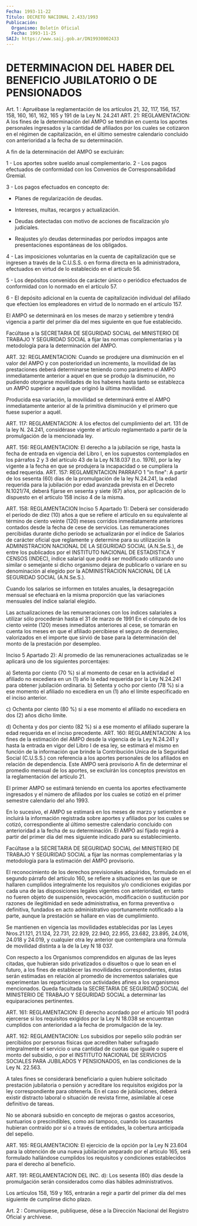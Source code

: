 ```yaml
---
Fecha: 1993-11-22
Título: DECRETO NACIONAL 2.433/1993
Publicación:
  Organismo: Boletín Oficial
  Fecha: 1993-11-25
SAIJ: https://www.saij.gob.ar/DN19930002433
---
```

# DETERMINACION DEL HABER DEL BENEFICIO JUBILATORIO O DE PENSIONADOS

<a id="1"></a>
Art.  1 : Apruébase la reglamentación de los artículos 21, 32, 117, 156, 157,  158,  160,  161, 162, 165 y 191 de la Ley N. 24.241  ART. 21: REGLAMENTACION: A los  fines  de la determinación del AMPO se  tendrán en  cuenta  los  aportes personales  ingresados  y  la cantidad de afiliados por los cuales  se cotizaron en el régimen de capitalización,  en  el  último semestre calendario  concluido  con anterioridad a la fecha de su determinación.

A fin de la determinación del AMPO se excluirán:

1  -  Los  aportes  sobre  sueldo    anual   complementario.  2  -  Los  pagos  efectuados de conformidad con los  Convenios  de Corresponsabilidad Gremial.

3 - Los pagos efectuados en concepto de:

- Planes de regularización de deudas.

- Intereses, multas, recargos y actualización.

- Deudas detectadas  con  motivo  de acciones de fiscalización y/o judiciales.

-  Reajustes y/o deudas determinadas  por  períodos  impagos  ante presentaciones espontáneas de los obligados.

4 -  Las  imposiciones  voluntarias en la cuenta de capitalización que se ingresen a través de  la  C.U.S.S.  o en forma directa en la administradora, efectuados  en  virtud  de  lo establecido  en  el artículo 56.

5  -  Los  depósitos  convenidos  de  carácter único  o  periódico efectuados de conformidad con lo normado  en  el  artículo  57.

6   -  El  depósito  adicional  en  la  cuenta  de  capitalización individual del  afiliado que efectúen los empleadores en virtud de lo normado en el artículo 157.

El AMPO se determinará  en los meses de marzo y setiembre y tendrá vigencia a partir del primer  día  del  mes  siguiente  en  que fue establecido.

Facúltase  a  la SECRETARIA DE SEGURIDAD SOCIAL del MINISTERIO  DE TRABAJO Y SEGURIDAD  SOCIAL a fijar las normas complementarias y la metodología para la determinación del AMPO.

ART. 32: REGLAMENTACION:  Cuando  se  produjere una disminución en el valor del AMPO y con posterioridad un  incremento,  la movilidad de las prestaciones deberá determinarse teniendo como parámetro  el AMPO   inmediatamente  anterior a  aquel  en  que  se  produjo  la disminución,  no  pudiendo  otorgarse movilidades  de  los haberes hasta  tanto se establezca un AMPO superior a aquel que originó  la última movilidad.

Producida  esa  variación,  la  movilidad  se determinará entre el AMPO inmediatamente anterior al de la primitiva  disminución  y  el primero que fuese superior a aquél.

ART.  117: REGLAMENTACION: A los efectos del cumplimiento del art. 131  de  la   ley  N.  24.241,  considérase  vigente  el  artículo reglamentado a partir de  la  promulgación  de  la mencionada ley.

ART.  156:  REGLAMENTACION:  El derecho a la jubilación  se  rige, hasta  la fecha  de  entrada  en vigencia  del  Libro  I,  en  los supuestos contemplados en los párrafos  2 y 3 del artículo 43 de la Ley N.18.037 (t.o. 1976), por la ley vigente  a  la fecha en que se produjera  la  incapacidad  o se cumpliera la edad requerida.  ART. 157: REGLAMENTACION PARRAFO  1  "in  fine":  A  partir de los sesenta (60) días de la promulgación de la ley N.24.241,  la  edad requerida  para  la jubilación  por  edad  avanzada prevista en el Decreto N.1021/74, deberá fijarse en sesenta  y  siete  (67)  años, por  aplicación  de  lo dispuesto en el artículo 158 inciso 4 de la misma.

ART.  158:  REGLAMENTACION   Inciso  5  Apartado  1):  Deberá  ser considerado el período de diez  (10)  años  a  que  se  refiere  el artículo  en su equivalente al término de ciento veinte (120) meses corridos inmediatamente anteriores contados desde la fecha de cese de servicios. Las remuneraciones percibidas  durante dicho período se actualizarán por el índice de Salarios de carácter  oficial  que reglamente  y  determine  para  su  utilización  la ADMINISTRACION NACIONAL  DE  LA  SEGURIDAD  SOCIAL  (A.N.Se.S.),  de  entre los publicados  por  el  INSTITUTO  NACIONAL  DE  ESTADISTICA  Y CENSOS (INDEC),  índice  salarial que podrá ser modificado utilizando  uno similar o semejante  si  dicho  organismo  dejara  de  publicarlo o variare  en  su denominación  al elegido  por  la  ADMINISTRACION NACIONAL DE LA SEGURIDAD SOCIAL (A.N.Se.S.).

Cuando los salarios se informen en totales anuales, la desagregación mensual se efectuará en la misma proporción  que  las variaciones mensuales del índice salarial elegido.

Las    actualizaciones  de  las  remuneraciones  con  los  índices salariales a utilizar sólo procederán hasta el 31 de marzo de 1991 En  el  cómputo  de  los  ciento  veinte  (120)  meses  inmediatos anteriores al  cese,  se  tomarán  en  cuenta  los meses en que el afiliado  percibiese el seguro  de desempleo, valorizados  en  el importe que sirvió de base para la  determinación  del  monto de la prestación por desempleo.

Inciso    5   Apartado  2):  Al  promedio  de  las  remuneraciones actualizadas se  le  aplicará  uno  de  los siguientes porcentajes:

a)  Setenta  por  ciento  (70  %) si al momento  de  cesar  en  la actividad el afiliado no excediera  en un (1) año la edad requerida por  la  Ley N.24.241 para  obtener  jubilación  ordinaria.  b) Setenta y ocho por ciento (78 %) si  a  ese momento el afiliado no excediera  en un (1) año el límite especificado  en  el  inciso anterior.

c) Ochenta por  ciento  (80  %)  si  a  ese momento el afiliado no excediera en dos (2) años dicho límite.

d) Ochenta y dos por ciento (82 %) si a ese  momento  el  afiliado superare la  edad  requerida  en  el  inciso  precedente.  ART. 160: REGLAMENTACION:  A  los  fines de la estimación del AMPO desde la vigencia de la Ley N.24.241  y  hasta  la entrada en vigor del  Libro  I  de esa ley, se estimará el mismo en función  de  la información  que brinde  la Contribución  Unica  de  la  Seguridad Social (C.U.S.S.)  con  referencia  a los aportes personales de los afiliados en relación de dependencia.  Este  AMPO será  provisorio A  fin  de  determinar  el  promedio  mensual  de  los aportes, se excluirán los  conceptos  previstos  en  la  reglamentación    del artículo 21.

El  primer  AMPO  se  estimará  teniendo  en  cuenta  los  aportes efectivamente  ingresados  y  el número de afiliados por los cuales se  cotizó en  el primer semestre  calendario  del  año  1993.

En lo sucesivo,  el  AMPO  se  estimará  en  los  meses de marzo y setiembre e incluirá  la información registrada sobre  aportes  y afiliados  por los cuales  se  cotizó,  correspondiente  al  último semestre calendario  concluido con  anterioridad  a la fecha de su determinación.  El AMPO así fijado regirá a partir del  primer  día del  mes    siguiente    indicado    para  su establecimiento.

Facúltase a la SECRETARIA DE SEGURIDAD  SOCIAL  del  MINISTERIO DE TRABAJO Y SEGURIDAD SOCIAL a fijar las normas complementarias  y la metodología para la estimación del AMPO provisorio.

El   reconocimiento  de  los  derechos  previsionales  adquiridos, formulado en  el  segundo  párrafo  del artículo 160, se refiere a situaciones  en  las que se hallaren cumplidos  integralmente  los requisitos y/o condiciones exigidas por cada una de las disposiciones  legales  vigentes  con anterioridad,  en  tanto  no fueren objeto de suspensión, revocación, modificación o sustitución por razones de  ilegitimidad en sede administrativa, en forma  preventiva o definitiva,  fundados  en  acto  administrativo oportunamente  notificado  a  la  parte,  aunque  la  prestación se hallare en vías de cumplimiento.

Se  mantienen  en  vigencia las movilidades establecidas  por  las Leyes Nros.21.121, 21.124,  22.731, 22.929, 22.940, 22.955, 23.682, 23.895, 24.016, 24.018 y 24.019,  y cualquier otra ley anterior que contemplara una fórmula de movilidad  distinta  a la de la Ley N 18 037.

Con  respecto  a  los  Organismos comprendidos en algunas  de  las leyes citadas, que hubieran  sido privatizados o disueltos o que lo sean  en  el futuro, a los fines  de  establecer  las  movilidades correspondientes,  éstas serán estimadas en relación al promedio de incrementos  salariales  que experimentan  las  reparticiones  con actividades afines  a  los  organismos mencionados. Queda facultada la  SECRETARIA DE SEGURIDAD SOCIAL  del MINISTERIO DE  TRABAJO  Y SEGURIDAD  SOCIAL a determinar las equiparaciones pertinentes.

ART. 161: REGLAMENTACION:  El derecho acordado por el artículo 161 podrá ejercerse si los requisitos  exigidos  por la Ley N 18.038 se encuentran cumplidos con anterioridad a la fecha  de  promulgación de la ley.

ART. 162: REGLAMENTACION:  Los  subsidios  por sepelio sólo podrán ser percibidos por personas físicas que acrediten  haber  sufragado integralmente el  servicio o una cantidad  de cuotas que iguale  o supere el monto del subsidio,  o  por  el  INSTITUTO  NACIONAL  DE SERVICIOS    SOCIALES   PARA JUBILADOS    Y  PENSIONADOS,  en  las condiciones de la Ley N. 22.563.

A  tales  fines  se  considerará   beneficiario  a  quien  hubiere solicitado prestación  jubilatoria  o  pensión  y  acreditare  los requisitos exigidos por la ley correspondiente  para  obtenerla. En el  caso  de  jubilaciones,  deberá existir  distracto  laboral  o situación  de  revista  firme,  asimilable  al cese definitivo  de tareas.

No se abonará subsidio en concepto de mejoras o gastos accesorios,  suntuarios o prescindibles, como así  tampoco,  cuando los causantes  hubieran  contraído por sí o a  través de entidades, la cobertura anticipada del sepelio.

ART. 165: REGLAMENTACION:  El  ejercicio de la opción por la Ley N 23.604 para la obtención de una nueva  jubilación  amparado  por el artículo 165, será formulado hallándose cumplidos los requisitos  y condiciones    establecidos para  el  derecho  al  beneficio.

ART. 191: REGLAMENTACION DEL  INC. d): Los sesenta (60) días desde la promulgación serán considerados como días hábiles administrativos.

Los  artículos  158, 159 y 165, entrarán  a  regir  a  partir  del primer día del mes siguiente de cumplirse dicho plazo.

<a id="2"></a>
Art. 2 : Comuníquese, publíquese, dése a la Dirección Nacional del Registro Oficial y archívese.